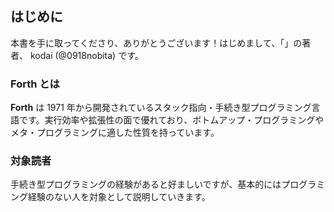 ## はじめに

本書を手に取ってくださり、ありがとうございます！はじめまして、「」の著者、 kodai (@0918nobita) です。

### Forth とは

**Forth** は 1971 年から開発されているスタック指向・手続き型プログラミング言語です。実行効率や拡張性の面で優れており、ボトムアップ・プログラミングやメタ・プログラミングに適した性質を持っています。

### 対象読者

手続き型プログラミングの経験があると好ましいですが、基本的にはプログラミング経験のない人を対象として説明していきます。
